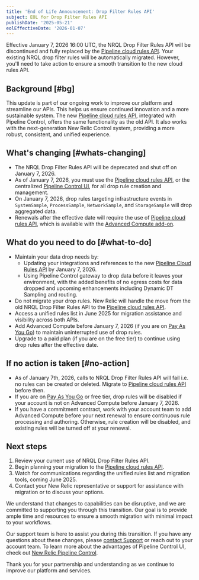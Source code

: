 ```yaml
---
title: 'End of Life Announcement: Drop Filter Rules API'
subject: EOL for Drop Filter Rules API
publishDate: '2025-05-21'
eolEffectiveDate: '2026-01-07'
---
```


Effective January 7, 2026 16:00 UTC, the NRQL Drop Filter Rules API will be discontinued and fully replaced by the [Pipeline cloud rules API](/docs/new-relic-control/pipeline-control/cloud-rules-api/). Your existing NRQL drop filter rules will be automatically migrated. However, you'll need to take action to ensure a smooth transition to the new cloud rules API.

## Background [#bg]

This update is part of our ongoing work to improve our platform and streamline our APIs. This helps us ensure continued innovation and a more sustainable system. The new [Pipeline cloud rules API](/docs/new-relic-control/pipeline-control/cloud-rules-api/), integrated with Pipeline Control, offers the same functionality as the old API. It also works with the next-generation New Relic Control system, providing a more robust, consistent, and unified experience.

## What's changing [#whats-changing]
* The NRQL Drop Filter Rules API will be deprecated and shut off on January 7, 2026.
* As of January 7, 2026, you must use the [Pipeline cloud rules API](/docs/new-relic-control/pipeline-control/cloud-rules-api/), or the centralized [Pipeline Control UI](https://newrelic.com/platform/pipeline-control), for all drop rule creation and management.
* On January 7, 2026, drop rules targeting infrastructure events in `SystemSample`, `ProcessSample`, `NetworkSample`, and `StorageSample` will drop aggregated data.
* Renewals after the effective date will require the use of [Pipeline cloud rules API](/docs/new-relic-control/pipeline-control/cloud-rules-api/), which is available with the [Advanced Compute add-on](/docs/accounts/accounts-billing/new-relic-one-pricing-billing/add-on-billing/).

## What do you need to do [#what-to-do]

* Maintain your data drop needs by:
    - Updating your integrations and references to the new [Pipeline Cloud Rules API](/docs/new-relic-control/pipeline-control/cloud-rules-api/) by January 7, 2026.
    - Using Pipeline Control gateway to drop data before it leaves your environment, with the added benefits of no egress costs for data dropped and upcoming enhancements including Dynamic DT Sampling and routing.
* Do not migrate your drop rules. New Relic will handle the move from the old NRQL Drop Filter Rules API to the [Pipeline cloud rules API](/docs/new-relic-control/pipeline-control/cloud-rules-api/).
* Access a unified rules list in June 2025 for migration assistance and visibility across both APIs.
* Add Advanced Compute before January 7, 2026 (if you are on [Pay As You Go](/docs/licenses/license-information/usage-plans/new-relic-usage-plan/#pay-as-you-go)) to maintain uninterrupted use of drop rules.
* Upgrade to a paid plan (if you are on the free tier) to continue using drop rules after the effective date.

## If no action is taken [#no-action]
* As of January 7th, 2026, calls to NRQL Drop Filter Rules API will fail i.e. no rules can be created or deleted. Migrate to [Pipeline cloud rules API](/docs/new-relic-control/pipeline-control/cloud-rules-api/) before then. 
* If you are on [Pay As You Go](/docs/licenses/license-information/usage-plans/new-relic-usage-plan/#pay-as-you-go) or free tier, drop rules will be disabled if your account is not on Advanced Compute before January 7, 2026.
* If you have a commitment contract, work with your account team to add Advanced Compute before your next renewal to ensure continuous rule processing and authoring. Otherwise, rule creation will be disabled, and existing rules will be turned off at your renewal.

## Next steps
1. Review your current use of NRQL Drop Filter Rules API.
2. Begin planning your migration to the [Pipeline cloud rules API](/docs/new-relic-control/pipeline-control/cloud-rules-api/).
3. Watch for communications regarding the unified rules list and migration tools, coming June 2025.
4. Contact your New Relic representative or support for assistance with migration or to discuss your options.

We understand that changes to capabilities can be disruptive, and we are committed to supporting you through this transition. Our goal is to provide ample time and resources to ensure a smooth migration with minimal impact to your workflows.

Our support team is here to assist you during this transition. If you have any questions about these changes, please [contact Support](/docs/new-relic-solutions/solve-common-issues/find-help-get-support/) or reach out to your account team. To learn more about the advantages of Pipeline Control UI, check out [New Relic Pipeline Control](https://newrelic.com/platform/pipeline-control).

Thank you for your partnership and understanding as we continue to improve our platform and services.
